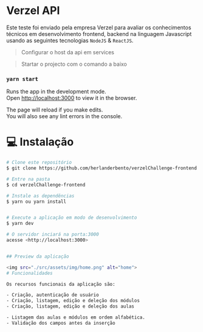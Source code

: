 # Verzel API

Este teste foi enviado pela empresa Verzel para avaliar os conhecimentos técnicos em desenvolvimento frontend, backend na linguagem Javascript usando as seguintes tecnologias `NodeJS` & `ReactJS`.

> Configurar o host da api em services

> Startar o projecto com o comando a baixo

### `yarn start`

Runs the app in the development mode.\
Open [http://localhost:3000](http://localhost:3000) to view it in the browser.

The page will reload if you make edits.\
You will also see any lint errors in the console.

# :computer: Instalação

```bash
# Clone este repositório
$ git clone https://github.com/herlanderbento/verzelChallenge-frontend.git

# Entre na pasta
$ cd verzelChallenge-frontend

# Instale as dependências
$ yarn ou yarn install


# Execute a aplicação em modo de desenvolvimento
$ yarn dev

# O servidor inciará na porta:3000
acesse <http://localhost:3000>


## Preview da aplicação

<img src="./src/assets/img/home.png" alt="home">
# Funcionalidades

Os recursos funcionais da aplicação são:

- Criação, autenticação de usuário
- Criação, listagem, edição e deleção dos módulos
- Criação, listagem, edição e deleção dos aulas

- Listagem das aulas e módulos em ordem alfabética.
- Validação dos campos antes da inserção
```
